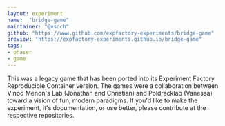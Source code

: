 ```yaml
---
layout: experiment
name:  "bridge-game"
maintainer: "@vsoch"
github: "https://www.github.com/expfactory-experiments/bridge-game"
preview: "https://expfactory-experiments.github.io/bridge-game"
tags:
- phaser
- game
---
```


This was a legacy game that has been ported into its Experiment Factory Reproducible Container version. The games were a collaboration between Vinod Menon's Lab (Jonathan and Christian) and Poldracklab (Vanessa) toward a vision of fun, modern paradigms. If you'd like to make the experiment, it's documentation, or use better, please contribute at the respective repositories.
